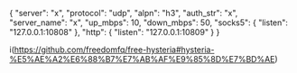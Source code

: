 {
  "server": "x",
  "protocol": "udp",
  "alpn": "h3",
  "auth_str": "x",
  "server_name": "x",
  "up_mbps": 10,
  "down_mbps": 50,
  "socks5": {
    "listen": "127.0.0.1:10808"
  },
  "http": {
    "listen": "127.0.0.1:10809"
  }
}

i(https://github.com/freedomfq/free-hysteria#hysteria-%E5%AE%A2%E6%88%B7%E7%AB%AF%E9%85%8D%E7%BD%AE)
